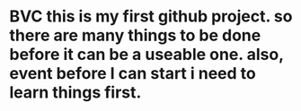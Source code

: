 # BVC this is my first github project. so there are many things to be done before it can be a useable one. also, event before I can start i need to learn things first.
